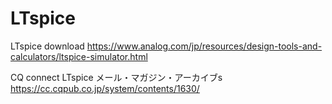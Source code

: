 # LTspice

LTspice download
https://www.analog.com/jp/resources/design-tools-and-calculators/ltspice-simulator.html

CQ connect LTspice メール・マガジン・アーカイブs
https://cc.cqpub.co.jp/system/contents/1630/

